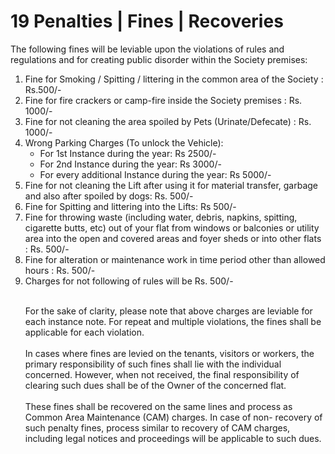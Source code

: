 # 19 Penalties | Fines | Recoveries

The following fines will be leviable upon the violations of rules and regulations and for creating public disorder within the Society premises:
<ol type="1">
<li>Fine for Smoking / Spitting / littering in the common area of the Society : Rs.500/-</li>
<li>Fine for fire crackers or camp-fire inside the Society premises : Rs. 1000/-</li>
<li>Fine for not cleaning the area spoiled by Pets (Urinate/Defecate) : Rs. 1000/-</li>
<li>Wrong Parking Charges (To unlock the Vehicle): 

<ul>
<li>For 1st Instance during the year: Rs 2500/-</li>
<li>For 2nd Instance during the year: Rs 3000/-</li>
<li>For every additional Instance during the year: Rs 5000/-</li>
</ul>
</li>

<li>Fine for not cleaning the Lift after using it for material transfer, garbage and also after spoiled by dogs: Rs. 500/-</li>
<li>Fine for Spitting and littering into the Lifts: Rs 500/-</li>
<li>Fine for throwing waste (including water, debris, napkins, spitting, cigarette butts, etc) out of your flat from windows or balconies or utility area into the open and covered areas and foyer sheds or into other flats : Rs. 500/-</li>
<li>Fine for alteration or maintenance work in time period other than allowed hours : Rs. 500/-</li>
<li>Charges for not following of rules will be Rs. 500/-</li>
<br>

For the sake of clarity, please note that above charges are leviable for each instance note. For repeat and multiple violations, the fines shall be applicable for each violation. 
<br><br>
In cases where fines are levied on the tenants, visitors or workers, the primary responsibility of such fines shall lie with the individual concerned. However, when not received, the final responsibility of clearing such dues shall be of the Owner of the concerned flat.
<br><br>
These fines shall be recovered on the same lines and process as Common Area Maintenance (CAM) charges. In case of non- recovery of such penalty fines, process similar to recovery of CAM charges, including legal notices and proceedings will be applicable to such dues.
